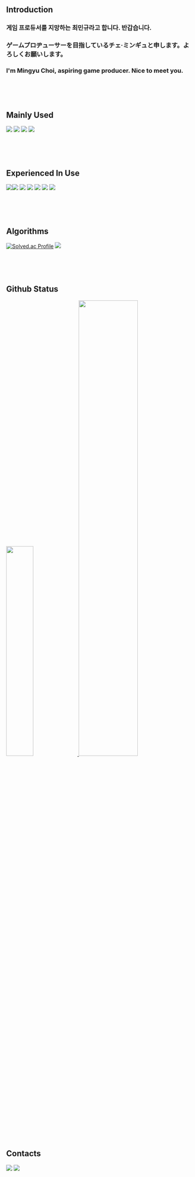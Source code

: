 <!--
**Mingyu0626/Mingyu0626** is a ✨ _special_ ✨ repository because its `README.md` (this file) appears on your GitHub profile.

Here are some ideas to get you started:

- 🔭 I’m currently working on ...
- 🌱 I’m currently learning ...
- 👯 I’m looking to collaborate on ...
- 🤔 I’m looking for help with ...
- 💬 Ask me about ...
- 📫 How to reach me: ...
- 😄 Pronouns: ...
- ⚡ Fun fact: ...
-->

## Introduction
### 게임 프로듀서를 지망하는 최민규라고 합니다. 반갑습니다.
### ゲームプロヂューサーを目指しているチェ·ミンギュと申します。よろしくお願いします。
### I'm Mingyu Choi, aspiring game producer. Nice to meet you.

<br/><br/><br/>

## Mainly Used
<img src="https://img.shields.io/badge/Unreal%20Engine-black?style=flat&logo=unrealengine&logoColor=0E1128"/>
<img src="https://img.shields.io/badge/Unity-black?style=flat&logo=unity&logoColor=000000"/>
<img src="https://img.shields.io/badge/C++-black?style=flat&logo=cplusplus&logoColor=00599C"/>
<img src="https://img.shields.io/badge/C%23-black?style=flat&logo=csharp&logoColor=512BD4"/>

<br/><br/><br/>

## Experienced In Use
<img src="https://img.shields.io/badge/Android%20Studio-black?style=flat&logo=androidstudio&logoColor=3DDC84"/><img src="https://img.shields.io/badge/PyTorch-black?style=flat&logo=pytorch&logoColor=EE4C2C"/>
<img src="https://img.shields.io/badge/MySQL-black?style=flat&logo=mysql&logoColor=4479A1"/>
<img src="https://img.shields.io/badge/Google%20Colab-black?style=flat&logo=googlecolab&logoColor=F9AB00"/>
<img src="https://img.shields.io/badge/C-black?style=flat&logo=c&logoColor=A8B9CC"/>
<img src="https://img.shields.io/badge/Python-black?style=flat&logo=python&logoColor=3776AB"/>
<img src="https://img.shields.io/badge/Kotlin-black?style=flat&logo=kotlin&logoColor=7F52FF"/>

<br/><br/><br/>

## Algorithms
[![Solved.ac Profile](http://mazassumnida.wtf/api/v2/generate_badge?boj=mg010626)](https://solved.ac/mg010626/)
<img src="http://mazandi.herokuapp.com/api?handle={mg010626}&theme=warm"/>

<br/><br/><br/>

## Github Status
<a href="https://github.com/anuraghazra/github-readme-stats">
    <img src="https://github-readme-stats.vercel.app/api/top-langs/?username=Mingyu0626&layout=donut&show_icons=true&theme=material-palenight&hide_border=true&bg_color=20232a&icon_color=088A08&text_color=fff&title_color=088a08&count_private=true&exclude_repo=Face-Transfer-Application" width=38% />
</a>
<a href="https://github.com/anuraghazra/github-readme-stats">
  <img src="https://github-readme-stats.vercel.app/api?username=Mingyu0626&show_icons=true&theme=material-palenight&hide_border=true&bg_color=20232a&icon_color=088A08&text_color=fff&title_color=088A08&count_private=true" width=56% />
</a>

<br/><br/><br/>

## Contacts
<a href="https://www.instagram.com/choimingyu_0626/?hl=ko" target="_blank"><img src="https://img.shields.io/badge/Instagram-black?style=flat&logo=Instagram&logoColor=E4405F"/><a>
<a href="https://www.notion.so/Road-to-Game-Director-511cc09d996f4fe49cea907fb00a9f9a" target="_blank"><img src="https://img.shields.io/badge/Notion-white?style=flat&logo=Notion&logoColor=000000"/><a>
